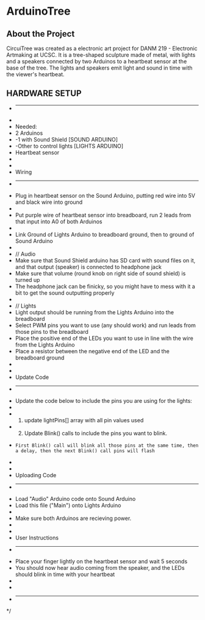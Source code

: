 # ArduinoTree

## About the Project
CircuiTree was created as a electronic art project for DANM 219 - Electronic Artmaking at UCSC. It is a tree-shaped sculpture made of metal, with lights and a speakers connected by two Arduinos to a heartbeat sensor at the base of the tree. The lights and speakers emit light and sound in time with the viewer's heartbeat. 

## HARDWARE SETUP
 *  --------------
 *  
 *  Needed: 
 *  2 Arduinos 
 *    -1 with Sound Shield [SOUND ARDUINO]
 *    -Other to control lights [LIGHTS ARDUINO]
 *  Heartbeat sensor
 *  
 *  
 *  Wiring 
 *  ------
 *  Plug in heartbeat sensor on the Sound Arduino, putting red wire into 5V and black wire into ground
 *  
 *  Put purple wire of heartbeat sensor into breadboard, run 2 leads from that input into A0 of both Arduinos
 *  
 *  Link Ground of Lights Arduino to breadboard ground, then to ground of Sound Arduino
 *  
 *  // Audio
 *  Make sure that Sound Shield arduino has SD card with sound files on it, and that output (speaker) is connected to headphone jack
 *  Make sure that volume (round knob on right side of sound shield) is turned up
 *  The headphone jack can be finicky, so you might have to mess with it a bit to get the sound outputting properly
 *  
 *  // Lights
 *  Light output should be running from the Lights Arduino into the breadboard
 *  Select PWM pins you want to use (any should work) and run leads from those pins to the breadboard
 *  Place the positive end of the LEDs you want to use in line with the wire from the Lights Arduino
 *  Place a resistor between the negative end of the LED and the breadboard ground
 *  
 *  
 *  Update Code
 *  -----------
 *  Update the code below to include the pins you are using for the lights: 
 *  
 *  1) update lightPins[] array with all pin values used
 *  2) Update Blink() calls to include the pins you want to blink. 
 *     First Blink() call will blink all those pins at the same time, then a delay, then the next Blink() call pins will flash
 *  
 *  
 *  Uploading Code 
 *  --------------
 *  Load "Audio" Arduino code onto Sound Arduino
 *  Load this file ("Main") onto Lights Arduino
 *  
 *  Make sure both Arduinos are recieving power.
 *  
 * 
 *  User Instructions
 *  -----------------
 *  Place your finger lightly on the heartbeat sensor and wait 5 seconds
 *  You should now hear audio coming from the speaker, and the LEDs should blink in time with your heartbeat
 *  
 *  
 *  ----------------------------------------------------------------------
 */

